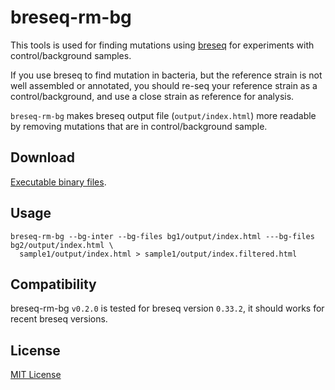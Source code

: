 # breseq-rm-bg

This tools is used for finding mutations using [breseq](https://github.com/barricklab/breseq) for experiments with control/background samples.

If you use breseq to find mutation in bacteria, but the reference strain is not well assembled or annotated,
you should re-seq your reference strain as a control/background, and use a close strain as reference for analysis.

`breseq-rm-bg` makes breseq output file (`output/index.html`) more readable by removing mutations that are in control/background sample.

## Download

[Executable binary files](https://github.com/shenwei356/breseq-rm-bg/releases).

## Usage

    breseq-rm-bg --bg-inter --bg-files bg1/output/index.html ---bg-files bg2/output/index.html \
      sample1/output/index.html > sample1/output/index.filtered.html

## Compatibility

breseq-rm-bg `v0.2.0` is tested for breseq version `0.33.2`, it should works for recent breseq versions.

## License

[MIT License](https://github.com/shenwei356/breseq-rm-bg/blob/master/LICENSE)
